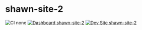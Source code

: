 # shawn-site-2

![CI none](https://img.shields.io/badge/ci-none-orange.svg)
[![Dashboard shawn-site-2](https://img.shields.io/badge/dashboard-shawn_site_2-yellow.svg)](https://dashboard.pantheon.io/sites/94da3e58-608f-4896-99e0-80c28a23505a#dev/code)
[![Dev Site shawn-site-2](https://img.shields.io/badge/site-shawn_site_2-blue.svg)](http://dev-shawn-site-2.pantheonsite.io/)